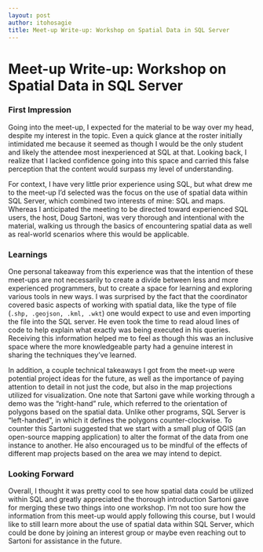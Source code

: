 ```yaml
---
layout: post
author: itohosagie
title: Meet-up Write-up: Workshop on Spatial Data in SQL Server
---
```


# Meet-up Write-up: Workshop on Spatial Data in SQL Server

### First Impression
Going into the meet-up, I expected for the material to be way over my head, despite my interest in the topic. Even a quick glance at the roster initially intimidated me because it seemed as though I would be the only student and likely the attendee most inexperienced at SQL at that. Looking back, I realize that I lacked confidence going into this space and carried this false perception that the content would surpass my level of understanding. 

For context, I have very little prior experience using SQL, but what drew me to the meet-up I’d selected was the focus on the use of spatial data within SQL Server, which combined two interests of mine: SQL and maps. Whereas I anticipated the meeting to be directed toward experienced SQL users, the host, Doug Sartoni, was very thorough and intentional with the material, walking us through the basics of encountering spatial data as well as real-world scenarios where this would be applicable. 

### Learnings
One personal takeaway from this experience was that the intention of these meet-ups are not necessarily to create a divide between less and more experienced programmers, but to create a space for learning and exploring various tools in new ways. I was surprised by the fact that the coordinator covered basic aspects of working with spatial data, like the type of file (`.shp, .geojson, .kml, .wkt`) one would expect to use and even importing the file into the SQL server. He even took the time to read aloud lines of code to help explain what exactly was being executed in his queries. Receiving this information helped me to feel as though this was an inclusive space where the more knowledgeable party had a genuine interest in sharing the techniques they’ve learned. 

In addition, a couple technical takeaways I got from the meet-up were potential project ideas for the future, as well as the importance of paying attention to detail in not just the code, but also in the map projections utilized for visualization. One note that Sartoni gave while working through a demo was the “right-hand” rule, which referred to the orientation of polygons based on the spatial data. Unlike other programs, SQL Server is “left-handed”, in which it defines the polygons counter-clockwise. To counter this Sartoni suggested that we start with a small plug of QGIS (an open-source mapping application) to alter the format of the data from one instance to another. He also encouraged us to be mindful of the effects of different map projects based on the area we may intend to depict. 

### Looking Forward
Overall, I thought it was pretty cool to see how spatial data could be utilized within SQL and greatly appreciated the thorough introduction Sartoni gave for merging these two things into one workshop. I’m not too sure how the information from this meet-up would apply following this course, but I would like to still learn more about the use of spatial data within SQL Server, which could be done by joining an interest group or maybe even reaching out to Sartoni for assistance in the future. 

